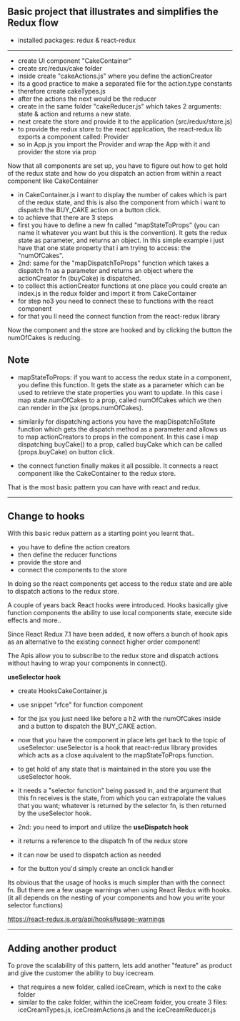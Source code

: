 ## Basic project that illustrates and simplifies the Redux flow

- installed packages: redux & react-redux
 
---

- create UI component "CakeContainer"
- create src/redux/cake folder 
- inside create "cakeActions.js" where you define the actionCreator
- its a good practice to make a separated file for the action.type constants
- therefore create cakeTypes.js 
- after the actions the next would be the reducer
- create in the same folder "cakeReducer.js" which takes 2 arguments: state & action and returns a new state.
- next create the store and provide it to the application
  (src/redux/store.js)
- to provide the redux store to the react application, the react-redux lib exports
  a component called: Provider
- so in App.js you import the Provider and wrap the App with it and provider the
  store via prop

Now that all components are set up, you have to figure out how to get hold of the redux state and how do you dispatch an action from within a react component like CakeContainer

- in CakeContainer.js i want to display the number of cakes which is part of the
  redux state, and this is also the component from which i want to dispatch the BUY_CAKE action on a button click.
- to achieve that there are 3 steps
- first you have to define a new fn called "mapStateToProps" (you can name it
  whatever you want but this is the convention). It gets the redux state as parameter, and returns an object. In this simple example i just have that one state property that i am trying to access: the "numOfCakes".
- 2nd: same for the "mapDispatchToProps" function which takes a dispatch fn as a
  parameter and returns an object where the actionCreator fn (buyCake) is dispatched.
- to collect this actionCreator functions at one place you could create an index.js
  in the redux folder and import it from CakeContainer
- for step no3 you need to connect these to functions with the react component
- for that you ll need the connect function from the react-redux library

Now the component and the store are hooked and by clicking the button the numOfCakes is reducing.

## Note

- mapStateToProps: if you want to access the redux state in a component, you define this function. It gets the state as a parameter which can be used to retrieve the state properties you want to update. In this case i map state.numOfCakes to a prop, called numOfCakes which we then can render in the jsx (props.numOfCakes).

- similarily for dispatching actions you have the mapDispatchToState function which gets the dispatch method as a parameter and allows us to map actionCreators to props in the component. In this case i map dispatching buyCake() to a prop, called buyCake which can be called (props.buyCake) on button click.
  
- the connect function finally makes it all possible. It connects a react component like the CakeContainer to the redux store. 
  
That is the most basic pattern you can have with react and redux.

---

## Change to hooks

With this basic redux pattern as a starting point you learnt that..
- you have to define the action creators
- then define the reducer functions
- provide the store and
- connect the components to the store 

In doing so the react components get access to the redux state and are able to dispatch actions to the redux store.

A couple of years back React hooks were introduced.
Hooks basically give function components the ability to use local components state, execute side effects and more..

Since React Redux 7.1 have been added, it now offers a bunch of hook apis as an alternative to the existing connect higher order component!

The Apis allow you to subscribe to the redux store and dispatch actions without having to wrap your components in connect().

**useSelector hook** 
- create HooksCakeContainer.js
- use snippet "rfce" for function component
- for the jsx you just need like before a h2 with the numOfCakes inside
  and a button to dispatch the BUY_CAKE action.
- now that you have the component in place lets get back to the topic of useSelector:
useSelector is a hook that react-redux library provides which acts as a close aquivalent to the mapStateToProps function.
- to get hold of any state that is maintained in the store you use the useSelector hook. 
- it needs a "selector function" being passed in, and the argument that this fn receives is the state, from which you can extrapolate the values that you want; whatever is returned by the selector fn, is then returned by the useSelector hook.

- 2nd: you need to import and utilize the **useDispatch hook**
- it returns a reference to the dispatch fn of the redux store
- it can now be used to dispatch action as needed
- for the button you'd simply create an onclick handler

Its obvious that the usage of hooks is much simpler than with the connect fn.
But there are a few usage warnings when using React Redux with hooks. (it all depends on the nesting of your components and how you write your selector functions)

https://react-redux.js.org/api/hooks#usage-warnings

---

## Adding another product

To prove the scalability of this pattern, lets add another "feature" as product and give the customer the ability to buy icecream.

- that requires a new folder, called iceCream, which is next to the cake folder
- similar to the cake folder, within the iceCream folder, you create 3 files: iceCreamTypes.js, iceCreamActions.js and the iceCreamReducer.js
  
